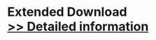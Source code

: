 # Extended Download<br />[>> Detailed information](https://secure.shareit.com/shareit/product.html?productid=300487458&affiliateid=200057808)